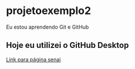 # projetoexemplo2
 Eu estou aprendendo Git e GitHub

## Hoje eu utilizei o GitHub Desktop

[Link para página senai](https://www.sp.senai.br/)